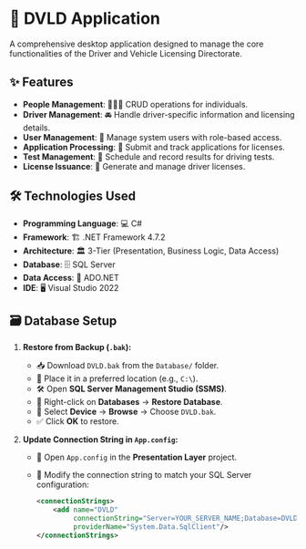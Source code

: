 # 🚗 DVLD Application

A comprehensive desktop application designed to manage the core functionalities of the Driver and Vehicle Licensing Directorate.

## ✨ Features

- **People Management**: 🧑‍🤝‍🧑 CRUD operations for individuals.
- **Driver Management**: 🚘 Handle driver-specific information and licensing details.
- **User Management**: 👥 Manage system users with role-based access.
- **Application Processing**: 📄 Submit and track applications for licenses.
- **Test Management**: 📝 Schedule and record results for driving tests.
- **License Issuance**: 🪪 Generate and manage driver licenses.

## 🛠️ Technologies Used

- **Programming Language**: 💻 C#
- **Framework**: 🏗️ .NET Framework 4.7.2
- **Architecture**: 🏛️ 3-Tier (Presentation, Business Logic, Data Access)
- **Database**: 🗄️ SQL Server
- **Data Access**: 🔗 ADO.NET
- **IDE**: 🖥️ Visual Studio 2022

## 🗃️ Database Setup

1. **Restore from Backup (`.bak`):**
   - 📥 Download `DVLD.bak` from the `Database/` folder.
   - 📂 Place it in a preferred location (e.g., `C:\`).
   - 🛠️ Open **SQL Server Management Studio (SSMS)**.
   - 📑 Right-click on **Databases** → **Restore Database**.
   - 📌 Select **Device** → **Browse** → Choose `DVLD.bak`.
   - ✅ Click **OK** to restore.

2. **Update Connection String in `App.config`:**
   - 📝 Open `App.config` in the **Presentation Layer** project.
   - 🔧 Modify the connection string to match your SQL Server configuration:

     ```xml
     <connectionStrings>
         <add name="DVLD"
              connectionString="Server=YOUR_SERVER_NAME;Database=DVLD;User Id=YOUR_USERNAME;Password=YOUR_PASSWORD;"
              providerName="System.Data.SqlClient"/>
     </connectionStrings>
     ```
